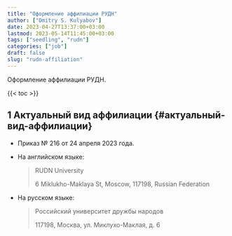 ```yaml
---
title: "Оформление аффилиации РУДН"
author: ["Dmitry S. Kulyabov"]
date: 2023-04-27T13:37:00+03:00
lastmod: 2023-05-14T11:45:00+03:00
tags: ["seedling", "rudn"]
categories: ["job"]
draft: false
slug: "rudn-affiliation"
---
```


Оформление аффилиации РУДН.

<!--more-->

{{< toc >}}


## <span class="section-num">1</span> Актуальный вид аффилиации {#актуальный-вид-аффилиации}

-   Приказ № 216 от 24 апреля 2023 года.
-   На английском языке:

    > RUDN University
    >
    > 6 Miklukho-Maklaya St, Moscow, 117198, Russian Federation
-   На русском языке:

    > Российский университет дружбы народов
    >
    > 117198, Москва, ул. Миклухо-Маклая, д. 6
